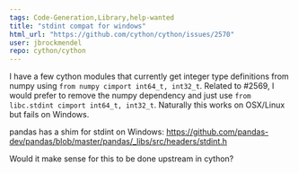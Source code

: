 ```yaml
---
tags: Code-Generation,Library,help-wanted
title: "stdint compat for windows"
html_url: "https://github.com/cython/cython/issues/2570"
user: jbrockmendel
repo: cython/cython
---
```


I have a few cython modules that currently get integer type definitions from numpy using `from numpy cimport int64_t, int32_t`.  Related to #2569, I would prefer to remove the numpy dependency and just use `from libc.stdint cimport int64_t, int32_t`.  Naturally this works on OSX/Linux but fails on Windows.

pandas has a shim for stdint on Windows: https://github.com/pandas-dev/pandas/blob/master/pandas/_libs/src/headers/stdint.h

Would it make sense for this to be done upstream in cython?